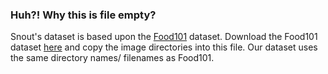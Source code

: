 ### Huh?! Why this is file empty?
Snout's dataset is based upon the [Food101](https://www.vision.ee.ethz.ch/datasets_extra/food-101/) dataset. Download the Food101 dataset [here](https://www.vision.ee.ethz.ch/datasets_extra/food-101/) and copy the image directories into this file. Our dataset uses the same directory names/ filenames as Food101.
